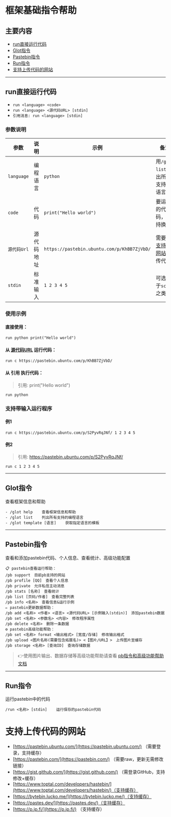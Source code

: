 # 框架基础指令帮助

## 主要内容
- [run直接运行代码](#run直接运行代码)
- [Glot指令](#Glot指令)
- [Pastebin指令](#Pastebin指令)
- [Run指令](#Run指令)
- [支持上传代码的网站](#支持上传代码的网站)

---

## run直接运行代码
- `run <language> <code>`
- `run <language> <源代码URL> [stdin]`
- `引用消息: run <language> [stdin]`
### 参数说明
| 参数         | 说明    | 示例                                          | 备注                           |
|------------|-------|---------------------------------------------|------------------------------|
| `language` | 编程语言  | `python`                                    | 用`/glot list`列出所有支持的语言       |
| `code`     | 代码    | `print("Hello world")`                      | 要运行的代码，支持换行                  |
| `源代码Url`   | 源代码地址 | `https://pastebin.ubuntu.com/p/KhBB7ZjVbD/` | 需要在 [支持的网站](#支持上传代码的网站) 上传代码 | 
| `stdin`    | 标准输入  | `1 2 3 4 5`                                 | 可选 用于`scanf`之类               |

### 使用示例
#### 直接使用：
`run python print("Hello world")`

#### 从 [源代码URL](https://pastebin.ubuntu.com/) 运行代码：
`run c https://pastebin.ubuntu.com/p/KhBB7ZjVbD/`

#### 从 引用 执行代码：
> 引用: print("Hello world")

`run python`

### 支持带输入运行程序
#### 例1
`run c https://pastebin.ubuntu.com/p/S2PyvRqJNf/ 1 2 3 4 5`

#### 例2
> 引用: https://pastebin.ubuntu.com/p/S2PyvRqJNf/

`run c 1 2 3 4 5`

---

## Glot指令
查看框架信息和帮助

```text
- /glot help    查看框架信息和帮助
- /glot list    列出所有支持的编程语言
- /glot template [语言]    获取指定语言的模板
```

---

## Pastebin指令
查看和添加pastebin代码、个人信息、查看统计、高级功能配置
```text
📋 pastebin查看运行帮助：
/pb support　目前pb支持的网站
/pb profile [QQ]　查看个人信息
/pb private　允许私信主动消息
/pb stats [名称]　查看统计
/pb list [页码/作者]　查看完整列表
/pb info <名称>　查看信息&运行示例
✏️ pastebin更新数据帮助：
/pb add <名称> <作者> <语言> <源代码URL> [示例输入(stdin)]　添加pastebin数据
/pb set <名称> <参数名> <内容>　修改程序属性
/pb delete <名称>　删除一条数据
⚙️ pastebin高级功能帮助：
/pb set <名称> format <输出格式> [宽度/存储]　修改输出格式
/pb upload <图片名称(需要包含拓展名)> <【图片/URL】>　上传图片至缓存
/pb storage <名称> [查询ID]　查询存储数据
```

> 👉使用图片输出、数据存储等高级功能帮助请查看 [pb指令和高级功能帮助文档](pastebin.md)

---

## Run指令
运行pastebin中的代码
```text
/run <名称> [stdin]    运行保存的pastebin代码
```

# 支持上传代码的网站
- [https://pastebin.ubuntu.com/](https://pastebin.ubuntu.com/) （需要登录，支持缓存）
- [https://pastebin.com/](https://pastebin.com/) （需要raw，更新无需修改链接）
- [https://gist.github.com/](https://gist.github.com/) （需登录GitHub，支持修改+缓存）
- [https://www.toptal.com/developers/hastebin/](https://www.toptal.com/developers/hastebin/)（支持缓存）
- [https://bytebin.lucko.me/](https://bytebin.lucko.me/)（支持缓存）
- [https://pastes.dev/](https://pastes.dev/)（支持缓存）
- [https://p.ip.fi/](https://p.ip.fi/) （支持缓存）